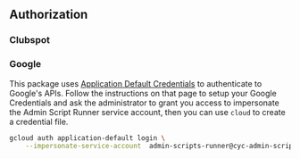 

## Authorization

### Clubspot

### Google

This package uses [Application Default Credentials](google-adc) to authenticate to Google's APIs. Follow the instructions
on that page to setup your Google Credentials and ask the administrator to grant you access to impersonate the
Admin Script Runner service account, then you can use `cloud` to create a credential file.

```sh
gcloud auth application-default login \
    --impersonate-service-account  admin-scripts-runner@cyc-admin-scripts.iam.gserviceaccount.com
```

[google-adc]: https://img.shields.io/badge/license-APLv2-blue.svg